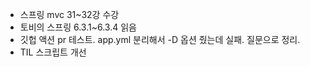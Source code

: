- 스프링 mvc 31~32강 수강
- 토비의 스프링 6.3.1~6.3.4 읽음
- 깃헙 액션 pr 테스트. app.yml 분리해서 -D 옵션 줬는데 실패. 질문으로 정리.
- TIL 스크립트 개선
